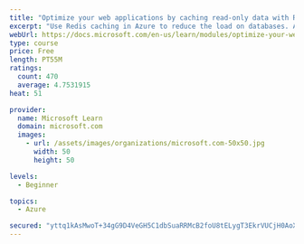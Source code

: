 ```yaml
---
title: "Optimize your web applications by caching read-only data with Redis"
excerpt: "Use Redis caching in Azure to reduce the load on databases. Apply different caching architectures to support larger loads in distributed and high-volume environments."
webUrl: https://docs.microsoft.com/en-us/learn/modules/optimize-your-web-apps-with-redis/
type: course
price: Free
length: PT55M
ratings:
  count: 470
  average: 4.7531915
heat: 51

provider:
  name: Microsoft Learn
  domain: microsoft.com
  images:
    - url: /assets/images/organizations/microsoft.com-50x50.jpg
      width: 50
      height: 50

levels:
  - Beginner

topics:
  - Azure

secured: "yttq1kAsMwoT+34gG9D4VeGH5C1dbSuaRRMcB2foU8tELygT3EkrVUCjH0AoXpLTRf67xPpvVYTZXfU5Ay4WqrWbj/R7dT1LzDuqyfN9RxXLdP53nHbrtgAnMugaSG5dWVPSNHsVfVeHVI1mupstJRnCjl1FxVUhFwfwjpA/9Yw3KkzgcfdiaXxnNcUdsbsQ3IqwY7qvlE97fHhkIBobYRQvrpcqp9+dYCjWYIHp3FAzZ8qPQRzLqmRD10sjhARrH0tds0a5aa9cpebyokvvF7ZFonkZPNuOmbjJv0qVSxVPKRXZAGeoHymwUB+3ADocobuzAUMsKN2UXjqTmPMLbFh4wKjBF9wzLliznQiT6dTGVTehaKipLEC2QxhZWKgz7QJ8oNtsM3btteBYW0z3DIbJUia2omuXAIe407zIVwE=;UVcr5ATq0xWNdrmScZYZ0A=="
---
```


